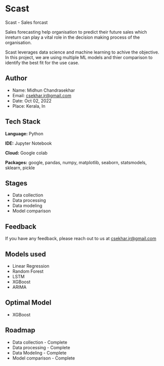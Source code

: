 # Scast

Scast - Sales forcast 

Sales forecasting help organisation to predict their future sales which inreturn can play a vital role in the decision making process of the organisation. 

Scast leverages data science and machine learning to achive the objective. In this project, we are using multiple ML models and thier comparison to identify the best fit for the use case.


## Author

- Name: Midhun Chandrasekhar
- Email: csekhar.jr@gmail.com
- Date: Oct 02, 2022
- Place: Kerala, In


## Tech Stack

**Language:** Python

**IDE:** Jupyter Notebook

**Cloud:** Google colab

**Packages:** google, pandas, numpy, matplotlib, seaborn, statsmodels, sklearn, pickle



## Stages

- Data collection
- Data processing
- Data modeling
- Model comparison




## Feedback

If you have any feedback, please reach out to us at csekhar.jr@gmail.com



## Models used

- Linear Regression
- Random Forest
- LSTM
- XGBoost
- ARIMA

## Optimal Model 

- XGBoost


## Roadmap

- Data collection - Complete
- Data processing - Complete
- Data Modeling - Complete
- Model comparison - Complete
